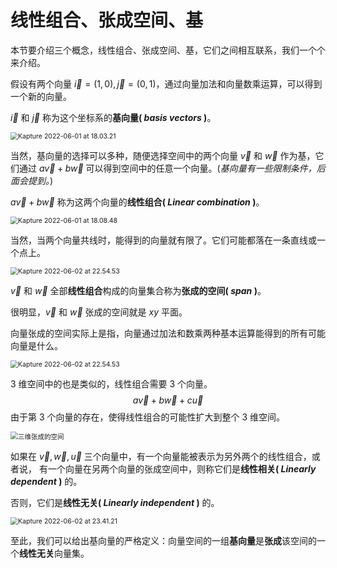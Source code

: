 # 线性组合、张成空间、基

本节要介绍三个概念，线性组合、张成空间、基，它们之间相互联系，我们一个个来介绍。

假设有两个向量 $\vec{i}=(1,0),\vec{j}=(0,1)$，通过向量加法和向量数乘运算，可以得到一个新的向量。

$\vec{i}$ 和 $\vec{j}$ 称为这个坐标系的**基向量( *basis vectors* )**。

<img class="img-shadow" src="http://rt9iekfji.hn-bkt.clouddn.com/e6c9d24egy1h2sx19cpu8g20k00bagrp.gif" alt="Kapture 2022-06-01 at 18.03.21" style="zoom:75%;" />

当然，基向量的选择可以多种，随便选择空间中的两个向量 $\vec{v}$ 和 $\vec{w}$ 作为基，它们通过 $a\vec{v} + b\vec{w}$ 可以得到空间中的任意一个向量。(*基向量有一些限制条件，后面会提到。*)

$a\vec{v} + b\vec{w}$ 称为这两个向量的**线性组合( *Linear combination* )**。

<img class="img-shadow" src="http://rt9iekfji.hn-bkt.clouddn.com/e6c9d24egy1h2sx1i03kfg20k00baald.gif" alt="Kapture 2022-06-01 at 18.08.48" style="zoom:75%;" />

当然，当两个向量共线时，能得到的向量就有限了。它们可能都落在一条直线或一个点上。

<img class="img-shadow" src="http://rt9iekfji.hn-bkt.clouddn.com/e6c9d24egy1h2uan4wwoog20k00baai0.gif" alt="Kapture 2022-06-02 at 22.54.53" style="zoom:75%;" />

 $\vec{v}$ 和 $\vec{w}$ 全部**线性组合**构成的向量集合称为**张成的空间( *span* )**。

很明显，$\vec{v}$ 和 $\vec{w}$ 张成的空间就是 $xy$ 平面。

向量张成的空间实际上是指，向量通过加法和数乘两种基本运算能得到的所有可能向量是什么。

<img class="img-shadow" src="http://rt9iekfji.hn-bkt.clouddn.com/e6c9d24egy1h2uav5bxcug20k00bagt7.gif" alt="Kapture 2022-06-02 at 22.54.53" style="zoom:75%;" />

3 维空间中的也是类似的，线性组合需要 3 个向量。
$$
a\vec{v}+b\vec{w}+c\vec{u}
$$
由于第 3 个向量的存在，使得线性组合的可能性扩大到整个 3 维空间。

<img class="img-shadow" src="http://rt9iekfji.hn-bkt.clouddn.com/e6c9d24egy1h2ubhhqhmag20k00ba7rf.gif" alt="三维张成的空间" style="zoom:75%;" />

如果在 $\vec{v},\vec{w},\vec{u}$ 三个向量中，有一个向量能被表示为另外两个的线性组合，或者说， 有一个向量在另两个向量的张成空间中，则称它们是**线性相关( *Linearly dependent* )** 的。

否则，它们是**线性无关( *Linearly independent* )** 的。

<img class="img-shadow" src="http://rt9iekfji.hn-bkt.clouddn.com/e6c9d24egy1h2uc23o3t0g20k00bau0x.gif" alt="Kapture 2022-06-02 at 23.41.21" style="zoom:75%;" />

至此，我们可以给出基向量的严格定义：向量空间的一组**基向量**是**张成**该空间的一个**线性无关**向量集。
